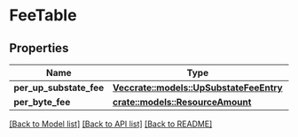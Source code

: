 # FeeTable

## Properties

Name | Type | Description | Notes
------------ | ------------- | ------------- | -------------
**per_up_substate_fee** | [**Vec<crate::models::UpSubstateFeeEntry>**](UpSubstateFeeEntry.md) |  | 
**per_byte_fee** | [**crate::models::ResourceAmount**](ResourceAmount.md) |  | 

[[Back to Model list]](../README.md#documentation-for-models) [[Back to API list]](../README.md#documentation-for-api-endpoints) [[Back to README]](../README.md)


